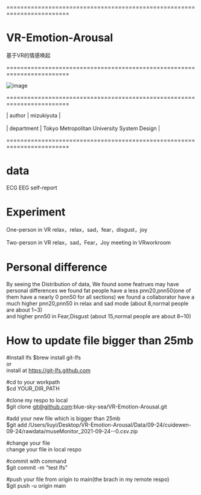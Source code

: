 ========================================================================

# VR-Emotion-Arousal
基于VR的情感唤起

========================================================================

![image](https://user-images.githubusercontent.com/26008298/132282618-0440b99c-af47-4e75-9c45-2253ba94f59d.png)

========================================================================

| author | mizukiyuta | <br />   
| department | Tokyo Metropolitan University System Design |  <br />

========================================================================
# data
ECG
EEG
self-report

# Experiment
One-person in VR relax，relax，sad，fear，disgust，joy

Two-person in VR relax，sad，Fear，Joy  meeting in VRworkroom


# Personal difference
By seeing the Distribution of data, We found some featrues may have personal differences
we found fat people have a less pnn20,pnn50(one of them have a nearly 0 pnn50 for all sections)
we found a collaborator have a much higher pnn20,pnn50 in relax and sad mode (about 8,normal people are about 1~3)  
and higher pnn50 in Fear,Disgust (about 15,normal people are about 8~10)


# How to update file bigger than 25mb
#install lfs
$brew install git-lfs </br>
or </br>
install at https://git-lfs.github.com </br>

#cd to your workpath </br>
$cd YOUR_DIR_PATH

#clone my respo to local </br>
$git clone git@github.com:blue-sky-sea/VR-Emotion-Arousal.git

#add your new file which is bigger than 25mb </br>
$git add /Users/liuyi/Desktop/VR-Emotion-Arousal/Data/09-24/cuidewen-09-24/rawdata/museMonitor_2021-09-24--0.csv.zip

#change your file </br>
change your file in local respo

#commit with command </br>
$git commit -m "test lfs"

#push your file from origin to main(the brach in my remote respo) </br>
$git push -u origin main
